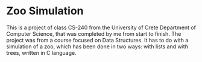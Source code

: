 # Zoo Simulation
This is a project of class CS-240 from the University of Crete Department of Computer Science, that was completed by me from start to finish.
The project was from a course focused on Data Structures.
It has to do with a simulation of a zoo, which has been done in two ways: with lists and with trees, written in C language.
